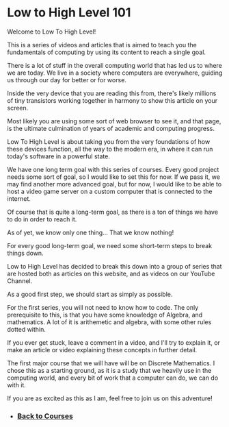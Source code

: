 # Low to High Level 101

Welcome to Low To High Level!

This is a series of videos and articles that is aimed to teach you the fundamentals of computing by using its content to reach a single goal.

There is a lot of stuff in the overall computing world that has led us to where we are today. We live in a society where computers are everywhere, guiding us through our day for better or for worse.

Inside the very device that you are reading this from, there's likely millions of tiny transistors working together in harmony to show this article on your screen.

Most likely you are using some sort of web browser to see it, and that page, is the ultimate culmination of years of academic and computing progress.

Low To High Level is about taking you from the very foundations of how these devices function, all the way to the modern era, in where it can run today's software in a powerful state.

We have one long term goal with this series of courses. Every good project needs some sort of goal, so I would like to set this for now. If we pass it, we may find another more advanced goal, but for now, I would like to be able to host a video game server on a custom computer that is connected to the internet.

Of course that is quite a long-term goal, as there is a ton of things we have to do in order to reach it.

As of yet, we know only one thing... That we know nothing!

For every good long-term goal, we need some short-term steps to break things down.

Low to High Level has decided to break this down into a group of series that are hosted both as articles on this website, and as videos on our YouTube Channel.

As a good first step, we should start as simply as possible.

For the first series, you will not need to know how to code. The only prerequisite to this, is that you have some knowledge of Algebra, and mathematics. A lot of it is arithemetic and algebra, with some other rules dotted within.

If you ever get stuck, leave a comment in a video, and I'll try to explain it, or make an article or video explaining these concepts in further detail.

The first major course that we will have will be on Discrete Mathematics. I chose this as a starting ground, as it is a study that we heavily use in the computing world, and every bit of work that a computer can do, we can do with it.

If you are as excited as this as I am, feel free to join us on this adventure!

- ### [Back to Courses](%WEBPATH%/courses/)